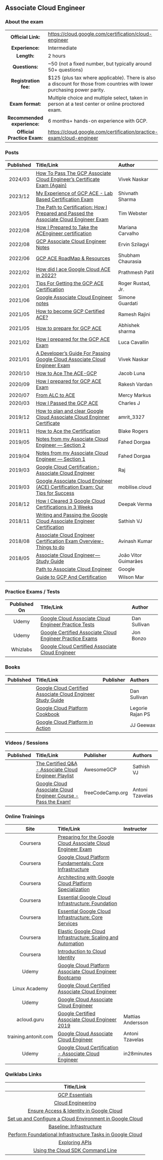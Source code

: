 ## Associate Cloud Engineer 	

### About the exam

| | | |
| :---:         |     :---      |          :--- |
| **Official Link:** | https://cloud.google.com/certification/cloud-engineer | 
| **Experience:** | Intermediate | 
| **Length:** | 2 hours | 
| **Questions:** | ~50 (not a fixed number, but typically around 50+ questions) | 
| **Registration fee:** | $125 (plus tax where applicable). There is also a discount for those from countries with lower purchasing power parity. | 
| **Exam format:** | Multiple choice and multiple select, taken in person at a test center or online proctored exam. | 
| **Recommended experience:** | 6 months+ hands-on experience with GCP. | 
| **Official Practice Exam:** | https://cloud.google.com/certification/practice-exam/cloud-engineer | 

### Posts
| Published | Title/Link | Author |
| :---:         |     :---      |          :--- |
| 2024/03 | [How To Pass The GCP Associate Cloud Engineer’s Certificate Exam (Again)](https://thedeveloperstory.com/2024/03/05/how-to-pass-the-gcp-associate-cloud-engineers-certificate-exam-again/) | Vivek Naskar         |
| 2023/12 | [My Experience of GCP ACE - Lab Based Certification Exam](https://www.linkedin.com/pulse/my-experience-google-cloud-associate-engineer-ace-lab-shivnath-sharma-rk0ef/) | Shivnath Sharma |
| 2023/05 | [The Path to Certification: How I Prepared and Passed the Associate Cloud Engineer Exam](https://medium.com/@timwebster85/the-path-to-certification-how-i-prepared-and-passed-the-associate-cloud-engineer-exam-f40176596d67) | Tim Webster |
| 2022/08 | [How I Prepared to Take the ACEngineer certification](https://medium.com/sysadminas/how-i-prepared-to-take-the-google-cloud-associate-cloud-engineer-certification-c6e41491ace6) | Mariana Carvalho |
| 2022/08 | [GCP Associate Cloud Engineer Notes](https://github.com/Ernyoke/certified-gcp-cloud-engineer) | Ervin Szilagyi |
| 2022/06 | [GCP ACE RoadMap & Resources](https://medium.com/@myid535/gcp-associate-cloud-engineer-ace-roadmap-resources-3553392c4a40) | Shubham Chaurasia |
| 2022/02 | [How did I ace Google Cloud ACE in 2022?](https://medium.com/analytics-vidhya/how-did-i-ace-google-cloud-associate-cloud-engineer-in-2022-e2d1737970ce) | Prathmesh Patil |
| 2022/01 | [Tips For Getting the GCP ACE Certification](https://www.linkedin.com/pulse/tips-getting-gcp-ace-certification-google-cloud-roger-rustad-jr-/) | Roger Rustad, Jr. |
| 2021/06 | [Google Associate Cloud Engineer notes](https://www.pistocop.dev/posts/ace_google_exam_notes/) | Simone Guardati |
| 2021/05 | [How to become GCP Certified ACE?](https://rameshrajini.medium.com/how-to-become-google-cloud-certified-associate-cloud-engineer-ace-ff38ec0a7336) | Ramesh Rajini |
| 2021/05 | [How to prepare for GCP ACE](https://abhisheksharma7389.medium.com/how-to-prepare-for-google-cloud-certified-associate-cloud-engineer-exam-d0d609383b8b) | Abhishek sharma |
| 2021/02 | [How I prepared for the GCP ACE Exam](https://binx.io/blog/2021/02/05/how-i-prepared-for-the-google-cloud-associate-cloud-engineer-exam/) | Luca Cavallin |
| 2021/01 | [A Developer’s Guide For Passing Google Cloud Associate Cloud Engineer Exam](https://blog.devgenius.io/a-developers-guide-for-passing-google-cloud-associate-cloud-engineer-exam-8a95adb44721) | Vivek Naskar |
| 2020/10 | [How to Ace The ACE-GCP](https://lunajacob.medium.com/how-to-ace-the-ace-gcp-d27f72bc08d7) | Jacob Luna |
| 2020/09 | [How I prepared for GCP ACE Exam](https://rakeshvardan.hashnode.dev/how-i-prepared-for-google-cloud-certified-associate-cloud-engineer-exam) | Rakesh Vardan |
| 2020/07 | [From ALC to ACE](https://medium.com/@MercyMarkus/from-alc-to-google-certified-associate-cloud-engineer-b7e5707f9bf0) | Mercy Markus |
| 2020/03 | [How I Passed the GCP ACE](https://medium.com/@charles_j/how-i-passed-the-google-cloud-associate-engineer-certification-63a0fd932057) | Charles J |
| 2019/12 | [How to plan and clear Google Cloud Associate Cloud Enginner Certificate](http://www.legendshub.com/blog/2019/12/24/how-to-plan-and-clear-google-cloud-associate-certificate-legendshub-blog/) | amrit_3327 |
| 2019/11 | [How to Ace the Certification](https://telegraphhillsoftware.com/google-cloud-certification-ace/) | Blake Rogers |
| 2019/05 | [Notes from my Associate Cloud Engineer — Section 2](https://medium.com/@fahed.dorgaa/notes-from-my-google-cloud-associate-cloud-engineer-section-2-5469797b1079) | Fahed Dorgaa |
| 2019/04 | [Notes from my Associate Cloud Engineer — Section 1](https://medium.com/@fahed.dorgaa/i-have-passed-the-associate-cloud-engineer-exam-373076d07288) | Fahed Dorgaa |
| 2019/03 | [Google Cloud Certification : Associate Cloud Engineer](https://medium.com/devopslinks/google-cloud-certification-associate-cloud-engineer-dc25765a23e2) | Raj |
| 2019/03 | [Google Associate Cloud Engineer (ACE) Certification Exam: Our Tips for Success](https://www.mobilise.cloud/blog/google-associate-cloud-engineer-exam) | mobilise.cloud | 
| 2018/12 | [How I Cleared 3 Google Cloud Certifications in 3 Weeks](https://medium.com/@yesdeepakverma/how-i-cleared-all-3-google-cloud-certifications-in-3-weeks-f5591aa22572) | Deepak Verma | 
| 2018/11 | [Writing and Passing the Google Cloud Associate Engineer Certification](https://medium.com/@sathishvj/writing-and-passing-the-google-cloud-associate-engineer-certification-a60c2f6d99c2) | Sathish VJ |
| 2018/08 | [Associate Cloud Engineer Certification Exam Overview- Things to do](https://medium.com/@achilleslinux/associate-cloud-engineer-certification-exam-overview-things-to-do-466c7b9a2885) | Avinash Kumar |
| 2018/05 | [Associate Cloud Engineer — Study Guide](https://medium.com/@joaovitor/associate-cloud-engineer-study-guide-cf7e74da1bb6) | João Vitor Guimarães |
|  | [Path to Associate Cloud Engineer](https://www.linkedin.com/posts/google-cloud_an-associate-cloud-engineer-deploys-applications-activity-6636791052072210433-FoE2) | Google |
|  | [Guide to GCP And Certification](https://wilsonmar.github.io/gcp/) | Wilson Mar |

### Practice Exams / Tests
| Published On | Title/Link | Author |
| :---:         |     :---      |          :--- |
| Udemy | [Google Cloud Associate Cloud Engineer Practice Tests](https://www.udemy.com/course/google-cloud-associate-cloud-engineer-practice-examspractice-exams) | Dan Sullivan |
| Udemy | [Google Certified Associate Cloud Engineer Practice Exams](https://www.udemy.com/course/google-certified-associate-cloud-engineer-practice-exams-gcp) | Jon Bonzo |
| Whizlabs | [Google Cloud Certified Associate Cloud Engineer](https://www.whizlabs.com/google-cloud-certified-associate-cloud-engineer) | |

### Books
| Published | Title/Link | Publisher | Authors |
| :---:         |     :---     |     :---       |          :--- |
| | [Google Cloud Certified Associate Cloud Engineer Study Guide](https://www.google.com/search?q=official+google+cloud+certified+associate+cloud+engineer+study+guide) | | Dan Sullivan |
| | [Google Cloud Platform Cookbook](https://www.google.com/search?q=Google+Cloud+Platform+Cookbook+by+Legorie+Rajan+PS) | | Legorie Rajan PS |
| | [Google Cloud Platform in Action](https://www.google.com/search?q=Google+Cloud+Platform+in+Action+JJ+Geewax) | | JJ Geewax |

### Videos / Sessions
| Published | Title/Link | Publisher | Authors |
| :---:         |     :---     |     :---       |          :--- |
| | [The Certified Q&A - Associate Cloud Engineer Playlist](https://www.youtube.com/watch?v=MESzvFfGhN8&list=PLQMsfKRZZviRwqJwNmh1eAWnRMvlrk40x) | AwesomeGCP | Sathish VJ |
| | [Google Cloud Associate Cloud Engineer Course - Pass the Exam!](https://youtu.be/jpno8FSqpc8) | freeCodeCamp.org  | Antoni Tzavelas |

### Online Trainings
| Site | Title/Link | Instructor |
| :---:         |     :---      |          :--- |
| Coursera | [Preparing for the Google Cloud Associate Cloud Engineer Exam](https://www.coursera.org/learn/preparing-cloud-associate-cloud-engineer-exam) | |
| Coursera | [Google Cloud Platform Fundamentals: Core Infrastructure](https://www.coursera.org/learn/gcp-fundamentals) | |
| Coursera | [Architecting with Google Cloud Platform Specialization](https://www.coursera.org/specializations/gcp-architecture) | |
| Coursera | [Essential Google Cloud Infrastructure: Foundation](https://www.coursera.org/learn/gcp-infrastructure-foundation) | |
| Coursera | [Essential Google Cloud Infrastructure: Core Services](https://www.coursera.org/learn/gcp-infrastructure-core-services) | |
| Coursera | [Elastic Google Cloud Infrastructure: Scaling and Automation](https://www.coursera.org/learn/gcp-infrastructure-scaling-automation) | |
| Coursera | [Introduction to Cloud Identity](https://www.coursera.org/learn/cloud-identity) | |
| Udemy | [Google Cloud Platform Associate Cloud Engineer Bootcamp](https://www.udemy.com/google-cloud-platform-associate-cloud-engineer-bootcamp/) | |
| Linux Academy | [Google Cloud Certified Associate Cloud Engineer](https://linuxacademy.com/google-cloud-platform/training/course/name/google-cloud-certified-associate-cloud-engineer) | |
| Udemy | [Google Cloud Associate Cloud Engineer](https://www.udemy.com/google-certified-associate-cloud-engineer/?couponCode=GCPFREELY) | |
| acloud.guru | [Google Certified Associate Cloud Engineer 2019](https://acloud.guru/learn/gcp-certified-associate-cloud-engineer) | Mattias Andersson |
| training.antonit.com | [Google Cloud Associate Cloud Engineer](https://training.antonit.com/p/google-cloud-associate-cloud-engineer) | Antoni Tzavelas |
| Udemy | [Google Cloud Certification - Associate Cloud Engineer](https://www.udemy.com/course/google-cloud-certification-associate-cloud-engineer/) | in28minutes |

### Qwiklabs Links
|  Title/Link  |
| :---:         |
| [GCP Essentials](https://google.qwiklabs.com/quests/23) | 
| [Cloud Engineering](https://www.qwiklabs.com/quests/66) | 
| [Ensure Access & Identity in Google Cloud](https://www.qwiklabs.com/quests/150) | 
| [Set up and Configure a Cloud Environment in Google Cloud](https://www.qwiklabs.com/quests/119) | 
| [Baseline: Infrastructure](https://www.qwiklabs.com/quests/33) | 
| [Perform Foundational Infrastructure Tasks in Google Cloud](https://www.qwiklabs.com/quests/118) | 
| [Exploring APIs](https://www.qwiklabs.com/quests/54) | 
| [Using the Cloud SDK Command Line](https://www.qwiklabs.com/quests/95) | 
